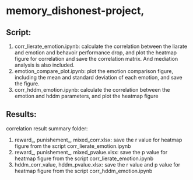 # memory_dishonest-project, 
## Script:
1. corr_lierate_emotion.ipynb: calculate the correlation between the liarate and emotion and behavoir performance drop, and plot the heatmap figure for correlation and save the correlation matrix. And mediation analysis is also included.
2. emotion_compare_plot.ipynb: plot the emotion comparison figure, including the mean and standard deviation of each emotion, and save the figure.
3. corr_hddm_emotion.ipynb: calculate the correlation between the emotion and hddm parameters, and plot the heatmap figure

## Results:
correlation result summary folder: 
1. reward_, punishement_, mixed_corr.xlsx: save the r value for heatmap figure from the script corr_lierate_emotion.ipynb
2. reward_, punishement_, mixed_pvalue.xlsx: save the p value for heatmap figure from the script corr_lierate_emotion.ipynb
3. hddm_corr_value, hddm_pvalue.xlsx: save the r value and p value for heatmap figure from the script corr_hddm_emotion.ipynb